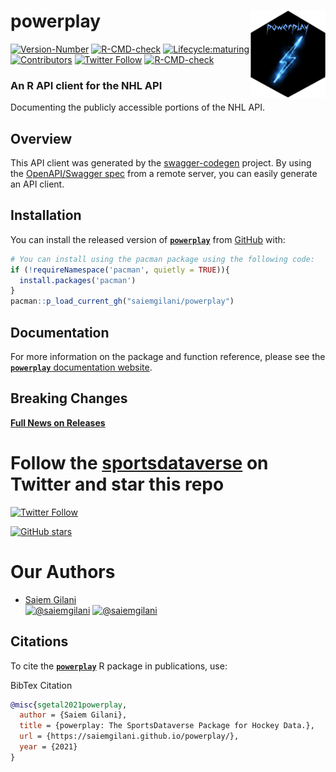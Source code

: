 
# powerplay <a href='https://saiemgilani.github.io/powerplay/'><img src="man/figures/logo.png" align="right" height="139"/></a>

<!-- badges: start -->

[![Version-Number](https://img.shields.io/github/r-package/v/saiemgilani/powerplay?label=powerplay&logo=R&style=for-the-badge)](https://github.com/saiemgilani/powerplay/)
[![R-CMD-check](https://img.shields.io/github/workflow/status/saiemgilani/powerplay/R-CMD-check?label=R-CMD-Check&logo=R&logoColor=white&style=for-the-badge)](https://github.com/saiemgilani/powerplay/actions/workflows/R-CMD-check.yaml)
[![Lifecycle:maturing](https://img.shields.io/badge/lifecycle-maturing-blue.svg?style=for-the-badge&logo=github)](https://github.com/saiemgilani/powerplay/)
[![Contributors](https://img.shields.io/github/contributors/saiemgilani/powerplay?style=for-the-badge)](https://github.com/saiemgilani/powerplay/graphs/contributors)
[![Twitter
Follow](https://img.shields.io/twitter/follow/sportsdataverse?color=blue&label=%40sportsdataverse&logo=twitter&style=for-the-badge)](https://twitter.com/sportsdataverse)
[![R-CMD-check](https://github.com/saiemgilani/powerplay/workflows/R-CMD-check/badge.svg)](https://github.com/saiemgilani/powerplay/actions)

<!-- badges: end -->

### An R API client for the NHL API

Documenting the publicly accessible portions of the NHL API.

## Overview

This API client was generated by the
[swagger-codegen](https://github.com/swagger-api/swagger-codegen)
project. By using the [OpenAPI/Swagger
spec](https://github.com/swagger-api/swagger-spec) from a remote server,
you can easily generate an API client.

## **Installation**

You can install the released version of
[**`powerplay`**](https://github.com/saiemgilani/powerplay/) from
[GitHub](https://github.com/saiemgilani/powerplay) with:

``` r
# You can install using the pacman package using the following code:
if (!requireNamespace('pacman', quietly = TRUE)){
  install.packages('pacman')
}
pacman::p_load_current_gh("saiemgilani/powerplay")
```

## Documentation

For more information on the package and function reference, please see
the [**`powerplay`** documentation
website](https://saiemgilani.github.io/powerplay/).

## **Breaking Changes**

[**Full News on
Releases**](https://saiemgilani.github.io/powerplay/news/index.html)

# Follow the [sportsdataverse](https://twitter.com/sportsdataverse) on Twitter and star this repo

[![Twitter
Follow](https://img.shields.io/twitter/follow/sportsdataverse?color=blue&label=%40sportsdataverse&logo=twitter&style=for-the-badge)](https://twitter.com/sportsdataverse)

[![GitHub
stars](https://img.shields.io/github/stars/saiemgilani/powerplay.svg?color=eee&logo=github&style=for-the-badge&label=Star%20powerplay&maxAge=2592000)](https://github.com/saiemgilani/powerplay/stargazers/)

# **Our Authors**

-   [Saiem Gilani](https://twitter.com/saiemgilani)  
    <a href="https://twitter.com/saiemgilani" target="blank"><img src="https://img.shields.io/twitter/follow/saiemgilani?color=blue&label=%40saiemgilani&logo=twitter&style=for-the-badge" alt="@saiemgilani" /></a>
    <a href="https://github.com/saiemgilani" target="blank"><img src="https://img.shields.io/github/followers/saiemgilani?color=eee&logo=Github&style=for-the-badge" alt="@saiemgilani" /></a>

## **Citations**

To cite the [**`powerplay`**](https://saiemgilani.github.io/powerplay/)
R package in publications, use:

BibTex Citation

``` bibtex
@misc{sgetal2021powerplay,
  author = {Saiem Gilani},
  title = {powerplay: The SportsDataverse Package for Hockey Data.},
  url = {https://saiemgilani.github.io/powerplay/},
  year = {2021}
}
```

